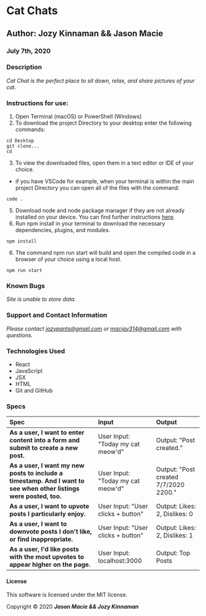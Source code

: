 # **Cat Chats**

## Author: **Jozy Kinnaman && Jason Macie**
### July 7th, 2020

### Description

_Cat Chat is the perfect place to sit down, relax, and share pictures of your cat._

<!-- ![Wireframe](src/img/tap-room.jpg) -->

### Instructions for use:

1. Open Terminal (macOS) or PowerShell (Windows)
2. To download the project Directory to your desktop enter the following commands:
```
cd Desktop
git clone...
cd 
```
3. To view the downloaded files, open them in a text editor or IDE of your choice.
* if you have VSCode for example, when your terminal is within the main project Directory you can open all of the files with the command:
```
code .
```
5. Download node and node package manager if they are not already installed on your device. You can find further instructions [here](https://www.learnhowtoprogram.com/intermediate-javascript/getting-started-with-javascript-8d3b52cf-3755-481d-80c5-46f1d3a8ffeb/installing-node-js-14f2721a-61e0-44b3-af1f-73f17348c8f4).
5. Run npm install in your terminal to download the necessary dependencies, plugins, and modules.
```
npm install
```
6. The command npm run start will build and open the compiled code in a browser of your choice using a local host.
```
npm run start
```

### Known Bugs

_Site is unable to store data._

### Support and Contact Information

_Please contact jozypants@gmail.com or macjay314@gmail.com with questions._ 

### Technologies Used

* React
* JavaScript
* JSX
* HTML
* Git and GitHub

### Specs
| Spec | Input | Output |
| :------------- | :------------- | :------------- |
| **As a user, I want to enter content into a form and submit to create a new post.** | User Input: "Today my cat meow'd" | Output: "Post created." |
| **As a user, I want my new posts to include a timestamp. And I want to see when other listings were posted, too.** | User Input: "Today my cat meow'd" | Output: "Post created 7/7/2020 2200." |
| **As a user, I want to upvote posts I particularly enjoy.** | User Input: "User clicks + button" | Output: Likes: 2, Dislikes: 0 |
| **As a user, I want to downvote posts I don't like, or find inappropriate.** | User Input: "User clicks + button" | Output: Likes: 2, Dislikes: 1  |
| **As a user, I'd like posts with the most upvotes to appear higher on the page.** | User Input: localhost:3000 | Output: Top Posts |

#### License

This software is licensed under the MIT license.

Copyright © 2020 **_Jason Macie && Jozy Kinnaman_**
